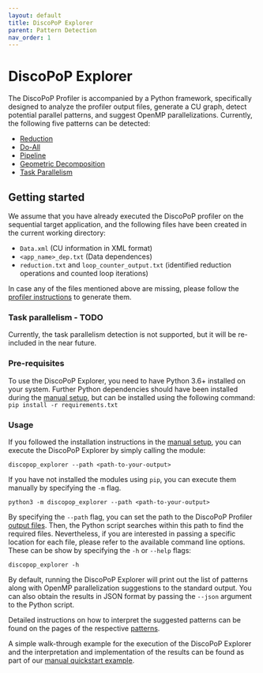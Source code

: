 ```yaml
---
layout: default
title: DiscoPoP Explorer
parent: Pattern Detection
nav_order: 1
---
```


# DiscoPoP Explorer
The DiscoPoP Profiler is accompanied by a Python framework, specifically designed to analyze the profiler output files, generate a CU graph, detect potential parallel patterns, and suggest OpenMP parallelizations.
Currently, the following five patterns can be detected:
* [Reduction](Patterns/Reduction.md)
* [Do-All](Patterns/Do-All.md)
* [Pipeline](Patterns/Pipeline.md)
* [Geometric Decomposition](Patterns/Geometric_Decomposition.md)
* [Task Parallelism](Patterns/Tasks.md)

## Getting started
We assume that you have already executed the DiscoPoP profiler on the sequential target application, and the following files have been created in the current working directory:
* `Data.xml` (CU information in XML format)
* `<app_name>_dep.txt` (Data dependences)
* `reduction.txt` and `loop_counter_output.txt` (identified reduction operations and counted loop iterations)

In case any of the files mentioned above are missing, please follow the [profiler instructions](../Profiling/Profiling.md) to generate them.

### Task parallelism - TODO
Currently, the task parallelism detection is not supported, but it will be re-included in the near future.

<!--In addition to the already mentioned files, a file named `<app_name>_CUInstResult.txt` is required for the task parallelism detection.
In order to generate it, the following sequence of commands can be used:
```
python3 -m discopop_explorer --path=<path> --cu-xml=<cuxml> --dep-file=<depfile> --loop-counter=<loopcount> --reduction=<reduction> --generate-data-cu-inst=<outputdir>
clang++ -S -emit-llvm -c -std=c++11 -g <DISCOPOP_PATH>/CUInstantiation/RT/CUInstantiation_iFunctions.cpp -o iFunctions_CUInst.ll
clang++ -g -O0 -emit-llvm -fno-discard-value-names -c <C_File> -o tmp_target_app.ll
<CLANG_BIN_DIR>/opt -S -load=<PATH_TO_DISCOPOP_BUILD_DIR>/libi/LLVMCUInstantiation.so -CUInstantiation -input=Data_CUInst.txt tmp_target_app.ll -fm-path=FileMapping.txt -o tmp_target_app_instrumented.ll
clang++ tmp_target_app_instrumented.ll iFunctions_CUInst.ll -o <app_name>_cui -L$PATH_TO_DISCOPOP_BUILD_DIR/rtlib -lDiscoPoP_RT -lpthread -o <app_name>_cui
rm tmp_target_app.ll tmp_target_app_instrumented.ll iFunctions_CUInst.ll
./<app_name>_cui
```
-->


### Pre-requisites
To use the DiscoPoP Explorer, you need to have Python 3.6+ installed on your system. Further Python dependencies should have been installed during the [manual setup](../Manual_Quickstart/Manual_Setup.md), but can be installed using the following command:
`pip install -r requirements.txt`

### Usage
If you followed the installation instructions in the [manual setup](../Manual_Quickstart/Manual_Setup.md), you can execute the DiscoPoP Explorer by simply calling the module:

`discopop_explorer --path <path-to-your-output>`

If you have not installed the modules using `pip`, you can execute them manually by specifying the `-m` flag.

`python3 -m discopop_explorer --path <path-to-your-output>`

By specifying the `--path` flag, you can set the path to the DiscoPoP Profiler [output files](../Profiling/Data_Details.md). Then, the Python script searches within this path to find the required files. Nevertheless, if you are interested in passing a specific location for each file, please refer to the available command line options. These can be show by specifying the `-h` or `--help` flags:

`discopop_explorer -h`

By default, running the DiscoPoP Explorer will print out the list of patterns along with OpenMP parallelization suggestions to the standard output. You can also obtain the results in JSON format by passing the `--json` argument to the Python script.

Detailed instructions on how to interpret the suggested patterns can be found on the pages of the respective [patterns](Patterns/Patterns.md).

A simple walk-through example for the execution of the DiscoPoP Explorer and the interpretation and implementation of the results can be found as part of our [manual quickstart example](../Manual_Quickstart/Manual_Example.md).